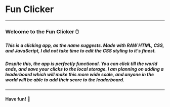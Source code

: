 # Fun Clicker
---

### Welcome to the Fun Clicker 🖱️

##### This is a clicking app, as the name suggests. Made with **RAW** HTML, CSS, and JavaScript, I did not take time to edit the CSS styling to it's finest.
##### Despite this, the app is perfectly functional. You can click till the world ends, and save your clicks to the local storage. I am planning on adding a leaderboard which will make this more wide scale, and anyone in the world will be able to add their score to the leaderboard.

---
#### Have fun! 🎈
